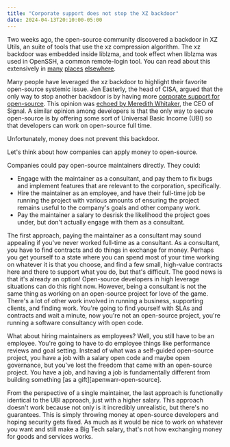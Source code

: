 ```yaml
---
title: "Corporate support does not stop the XZ backdoor"
date: 2024-04-13T20:10:00-05:00
---
```


Two weeks ago, the open-source community discovered a backdoor in XZ Utils, an
suite of tools that use the xz compression algorithm. The xz backdoor was
embedded inside liblzma, and took effect when liblzma was used in OpenSSH, a
common remote-login tool.  You can read about this extensively in
[many][xz-filippo] [places][xz-ars] [elsewhere][xz-blog].

Many people have leveraged the xz backdoor to highlight their favorite
open-source systemic issue. Jen Easterly, the head of CISA, argued that the only
way to stop another backdoor is by having more [corporate support for
open-source][cisa-open-source]. This opinion was [echoed by Meredith
Whitaker][meredith-open-source], the CEO of Signal. A similar opinion among
developers is that the only way to secure open-source is by offering some sort
of Universal Basic Income (UBI) so that developers can work on open-source full
time.

Unfortunately, money does not prevent this backdoor.

Let's think about how companies can apply money to open-source.

Companies could pay open-source maintainers directly. They could:
* Engage with the maintainer as a consultant, and pay them to fix bugs and
  implement features that are relevant to the corporation, specifically.
* Hire the maintainer as an employee, and have their full-time job be running
  the project with various amounts of ensuring the project remains useful to the
  company's goals and other company work.
* Pay the maintainer a salary to desrisk the likelihood the project goes under,
  but don't actually engage with them as a consultant.

The first approach, paying the maintainer as a consultant may sound appealing if
you've never worked full-time as a consultant. As a consultant, you have to find
contracts and do things in exchange for money. Perhaps you get yourself to a
state where you can spend most of your time working on whatever it is that you
choose, and find a few small, high-value contracts here and there to support
what you do, but that's difficult. The good news is that it's already an option!
Open-source developers in high leverage situations can do this right now.
However, being a consultant is not the same thing as working on an open-source
project for love of the game. There's a lot of other work involved in running a
business, supporting clients, and finding work. You're going to find yourself
with SLAs and contracts and wait a minute, now you're not an open-source
project, you're running a software consultancy with open code.

What about hiring maintainers as employees? Well, you still have to be an
employee.  You're going to have to do employee things like performance reviews
and goal setting. Instead of what was a self-guided open-source project, you
have a job with a salary open code and maybe open governance, but you've lost
the freedom that came with an open-source project. You have a job, and having a
job is fundamentally different from building something [as a
gift][apenwarr-open-source].

From the perspective of a single maintainer, the last approach is functionally
identical to the UBI approach, just with a higher salary. This approach doesn't
work because not only is it incredibly unrealistic, but there's no guarantees.
This is simply throwing money at open-source developers and hoping security gets
fixed. As much as it would be nice to work on whatever you want and still make a Big Tech salary, that's not how exchanging money for goods and services works.


[xz-filippo]: https://abyssdomain.expert/@filippo/112185827553387306
[xz-ars]: https://arstechnica.com/security/2024/03/backdoor-found-in-widely-used-linux-utility-breaks-encrypted-ssh-connections/
[xz-blog]: https://securelist.com/xz-backdoor-story-part-1/112354/

[meredith-open-source]: https://mastodon.world/@Mer__edith/112202731458142364
[cisa-open-source]: https://x.com/CISAJen/status/1778896930484961324


